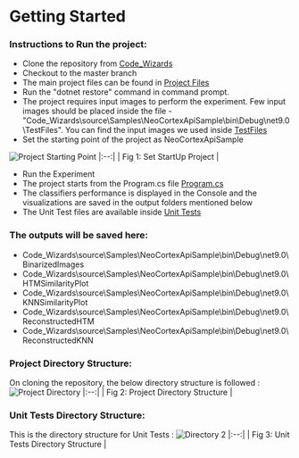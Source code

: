 # Getting Started
### Instructions to Run the project:

- Clone the repository from [Code_Wizards](https://github.com/Avradip24/Code_Wizards)
- Checkout to the master branch
- The main project files can be found in [Project Files](https://github.com/Avradip24/Code_Wizards/tree/master/source/Samples/NeoCortexApiSample)
- Run the "dotnet restore" command in command prompt.
- The project requires input images to perform the experiment. Few input images should be placed inside the file - "Code_Wizards\source\Samples\NeoCortexApiSample\bin\Debug\net9.0\TestFiles". You can find the input images we used inside [TestFiles](https://github.com/Avradip24/Code_Wizards/tree/master/source/Samples/NeoCortexApiSample/TestFiles)
- Set the starting point of the project as NeoCortexApiSample

![Project Starting Point](https://github.com/user-attachments/assets/38dcab40-c09a-4703-b543-d4e6130c617e)
|:--:| 
| Fig 1: Set StartUp Project |
- Run the Experiment
- The project starts from the Program.cs file [Program.cs](https://github.com/Avradip24/Code_Wizards/blob/master/source/Samples/NeoCortexApiSample/Program.cs)
- The classifiers performance is displayed in the Console and the visualizations are saved in the output folders mentioned below
- The Unit Test files are available inside [Unit Tests](https://github.com/Avradip24/Code_Wizards/tree/master/source/TestNeoCortexApiSample)

### The outputs will be saved here:

- Code_Wizards\source\Samples\NeoCortexApiSample\bin\Debug\net9.0\BinarizedImages
- Code_Wizards\source\Samples\NeoCortexApiSample\bin\Debug\net9.0\HTMSimilarityPlot
- Code_Wizards\source\Samples\NeoCortexApiSample\bin\Debug\net9.0\KNNSimilarityPlot
- Code_Wizards\source\Samples\NeoCortexApiSample\bin\Debug\net9.0\ReconstructedHTM
- Code_Wizards\source\Samples\NeoCortexApiSample\bin\Debug\net9.0\ReconstructedKNN

### Project Directory Structure:
On cloning the repository, the below directory structure is followed : 
![Project Directory](https://github.com/user-attachments/assets/b17d2eb3-d987-4588-9f49-b783b5080977)
|:--:| 
| Fig 2: Project Directory Structure |

### Unit Tests Directory Structure:
This is the directory structure for Unit Tests :
![Directory 2](https://github.com/user-attachments/assets/74bbcff0-826e-4b7a-b80a-aa004333ce8c)
|:--:| 
| Fig 3: Unit Tests Directory Structure |

